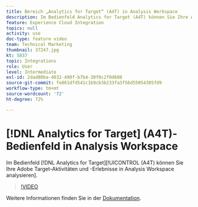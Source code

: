 ```yaml
---
title: Bereich „Analytics for Target“ (A4T) in Analysis Workspace
description: Im Bedienfeld Analytics for Target (A4T) können Sie Ihre Adobe Target-Aktivitäten und -Erlebnisse in Analysis Workspace analysieren.
feature: Experience Cloud Integration
topics: null
activity: use
doc-type: feature video
team: Technical Marketing
thumbnail: 37247.jpg
kt: 5837
topic: Integrations
role: User
level: Intermediate
exl-id: 2dad80ba-4032-490f-b7b4-30f0c2f0d608
source-git-commit: fe861dfd541c1b9cb3b233fa3f56d55054305fd9
workflow-type: tm+mt
source-wordcount: '72'
ht-degree: 72%

---
```


# [!DNL Analytics for Target] (A4T)-Bedienfeld in Analysis Workspace

Im Bedienfeld [!DNL Analytics for Target][!UICONTROL  (A4T) können Sie Ihre Adobe Target-Aktivitäten und -Erlebnisse in Analysis Workspace analysieren].

>[!VIDEO](https://video.tv.adobe.com/v/37247/?quality=12&learn=on)

Weitere Informationen finden Sie in der [Dokumentation](https://experienceleague.adobe.com/docs/analytics/analyze/analysis-workspace/panels/a4t-panel.html).
